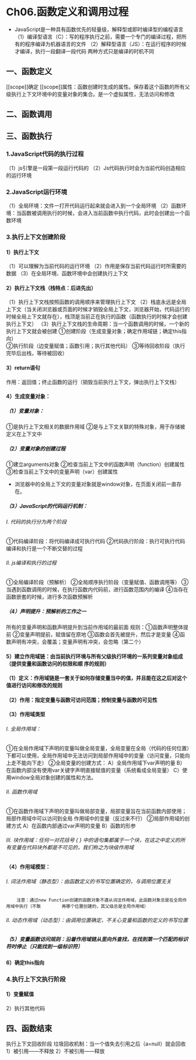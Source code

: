 # Ch06.函数定义和调用过程
* JavaScript是一种具有函数优先的轻量级，解释型或即时编译型的编程语言
（1）编译型语言（C）：写的程序执行之前，需要一个专门的编译过程，把所有的程序编译为机器语言的文件
（2）解释型语言（JS）：在运行程序的时候才编译，执行一段翻译一段代码
两种方式只是编译的时机不同
## 一、函数定义
[[scope]]确定
[[scope]]属性：函数创建时生成的属性。保存着这个函数的所有父级执行上下文环境中的变量对象的集合。是一个虚拟属性，无法访问和修改
## 二、函数调用
## 三、函数执行
### 1.JavaScript代码的执行过程
（1）js引擎是一段第一段运行代码的
（2）Js代码执行时会为当前代码创造相应的运行环境
### 2.JavaScript运行环境
（1）全局环境：文件一打开代码运行起来就会进入到一个全局环境
（2）函数环境：当函数被调用执行的时候，会进入当前函数中执行代码，此时会创建出一个函数环境
### 3.执行上下文创建阶段
#### 1）执行上下文
（1）可以理解为当前代码的运行环境
（2）作用是保存当前代码运行时所需要的数据
（3）在全局环境、函数环境中会创建执行上下文
#### 2）执行上下文栈（栈特点：后进先出）
（1）执行上下文栈按照函数的调用顺序来管理执行上下文
（2）栈底永远是全局上下文（当关闭浏览器或页面的时候才销毁全局上下文，浏览器开始，代码运行的时候全局上下文就存在），栈顶是当前正在执行的函数（函数执行的时候才会创建执行上下文）
（3）执行上下文栈的生命周期：当一个函数调用的时候，一个新的执行上下文就会被创建
①创建阶段（生成变量对象；确定作用域链；确定this指向）  
②执行阶段（边变量赋值；函数引用；执行其他代码）
③等待回收阶段（执行完毕后出栈，等待被回收）
#### 3）return语句
作用：返回值；终止函数的运行（销毁当前执行上下文，弹出执行上下文栈）
#### 4）生成变量对象：
##### （1）变量对象：
①是执行上下文相关的数据作用域
②是与上下文关联的特殊对象，用于存储被定义在上下文中
##### （2）变量对象的创建过程
①建立arguments对象
②检查当前上下文中的函数声明（function）创建属性
③检查当前上下文中的变量声明（var）创建属性
* 浏览器中的全局上下文的变量对象就是window对象，在页面关闭前一直存在。
##### （3）JavaScript的代码运行机制：
###### Ⅰ. 代码的执行分为两个阶段 
①代码编译阶段：将代码编译成可执行代码
②代码执行阶段：执行可执行代码
编译和执行是一个不断交替的过程
###### Ⅱ. js编译和执行的过程
①全局编译阶段（预解析）
②全局顺序执行阶段（变量赋值、函数调用等）
③当遇到函数调用的时候，在执行函数内代码前，进行函数范围内的编译
④当存在函数嵌套的时候，进行多次函数预解析
##### （4）声明提升：预解析的工作之一
所有的变量声明和函数声明提升到当前作用域的最前面
规则：①函数声明整体提前
②变量声明提前，赋值留在原地
③函数会首先被提升，然后才是变量
④函数声明有冲突，会覆盖；变量声明有冲突，会忽略（第二个）

#### 5）建立作用域链：由当前执行环境与所有父级执行环境的一系列变量对象组成（提供变量和函数访问的权限和顺    	序的规则）
#### （1）定义：作用域链是一套关于如何存储变量当中的值，并且能在这之后对这个值进行访问和修改的规则
#### （2）作用：指定变量与函数可访问范围；控制变量与函数的可见性
#### （3）作用域类型
###### Ⅰ. 全局作用域：
①在全局作用域下声明的变量叫做全局变量，全局变量在全局（代码的任何位置）下都可以使用，全局作用域中无法访问到局部作用域中的变量（访问变量，只能向上走不能向下走）
②全局变量的创建方式：
A）全局作用域下var声明的量
B）在函数内部没有使用var关键字声明直接赋值的变量（系统看成全局变量）
C）使用window全局对象创建的属性和方法。
###### Ⅱ. 函数作用域
①在函数作用域下声明的变量叫做局部变量，局部变量旨在当前函数内部使用；局部作用域中可以访问到全局	  作用域中的变量（反过来不行）
②局部作用域的创建方式
A）在函数内部通过var声明的变量
B）函数的形参
###### Ⅲ. 块作用域：任何一对花括号 { } 中的语句集都属于一个块，在这之中定义的所有变量在代码块外都是不可见的，我们称之为块级作用域
#### （4）作用域模型：
###### Ⅰ. 词法作用域（静态型）：由函数定义的书写位置确定的，与调用位置无关
        注意：通过new Function创建的函数对象不遵从词法作用域，此函数对象总是在全局作用域中执行（不敢		再哪个位置创建的，其父级总是全局作用域）
###### Ⅱ. 动态作用域（动态型）：由调用位置确定，不关心变量和函数的定义的书写位置
##### （5）变量函数访问规则：沿着作用域链从里向外查找，在找到第一个匹配的标识符时停止（只能找到一级标识符）
#### 6）确定this指向
### 4.执行上下文执行阶段
#### 1）变量赋值
2）执行其他代码
## 四、函数结束
执行上下文回收阶段
垃圾回收机制：当一个值失去引用之后（a=null）就会回收
1）被引用——不释放
2）不被引用——释放
